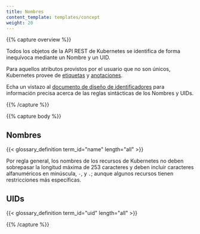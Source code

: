 ```yaml
---
title: Nombres
content_template: templates/concept
weight: 20
---
```


{{% capture overview %}}

Todos los objetos de la API REST de Kubernetes se identifica de forma inequívoca mediante un Nombre y un UID.

Para aquellos atributos provistos por el usuario que no son únicos, Kubernetes provee de [etiquetas](/docs/user-guide/labels) y [anotaciones](/docs/concepts/overview/working-with-objects/annotations/).

Echa un vistazo al [documento de diseño de identificadores](https://git.k8s.io/community/contributors/design-proposals/architecture/identifiers.md) para información precisa acerca de las reglas sintácticas de los Nombres y UIDs.

{{% /capture %}}


{{% capture body %}}

## Nombres

{{< glossary_definition term_id="name" length="all" >}}

Por regla general, los nombres de los recursos de Kubernetes no deben sobrepasar la longitud máxima de 253 caracteres y deben incluir caracteres alfanuméricos en minúscula, `-`, y `.`; aunque algunos recursos tienen restricciones más específicas.

## UIDs

{{< glossary_definition term_id="uid" length="all" >}}

{{% /capture %}}
